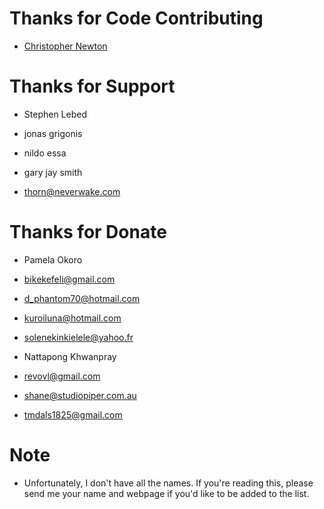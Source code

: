 # Thanks for Code Contributing
* [Christopher Newton](https://github.com/chrstphrknwtn)

# Thanks for Support
* Stephen Lebed

* jonas grigonis
* nildo essa
* gary jay smith

* thorn@neverwake.com

# Thanks for Donate
* Pamela Okoro
* bikekefeli@gmail.com
* d_phantom70@hotmail.com
* kuroiluna@hotmail.com
* solenekinkielele@yahoo.fr

* Nattapong Khwanpray
* revovl@gmail.com
* shane@studiopiper.com.au
* tmdals1825@gmail.com

# Note
* Unfortunately, I don't have all the names. If you're reading this, please send me your name and webpage if you'd like to be added to the list.
